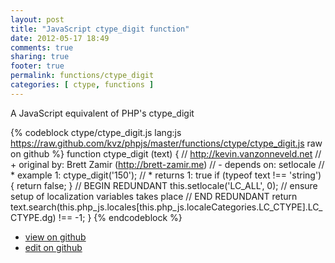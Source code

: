 ```yaml
---
layout: post
title: "JavaScript ctype_digit function"
date: 2012-05-17 18:49
comments: true
sharing: true
footer: true
permalink: functions/ctype_digit
categories: [ ctype, functions ]
---
```

A JavaScript equivalent of PHP's ctype_digit
<!-- more -->
{% codeblock ctype/ctype_digit.js lang:js https://raw.github.com/kvz/phpjs/master/functions/ctype/ctype_digit.js raw on github %}
function ctype_digit (text) {
    // http://kevin.vanzonneveld.net
    // +   original by: Brett Zamir (http://brett-zamir.me)
    // -    depends on: setlocale
    // *     example 1: ctype_digit('150');
    // *     returns 1: true
    if (typeof text !== 'string') {
        return false;
    }
    // BEGIN REDUNDANT
    this.setlocale('LC_ALL', 0); // ensure setup of localization variables takes place
    // END REDUNDANT
    return text.search(this.php_js.locales[this.php_js.localeCategories.LC_CTYPE].LC_CTYPE.dg) !== -1;
}
{% endcodeblock %}
<ul>
 <li><a href="https://github.com/kvz/phpjs/blob/master/functions/ctype/ctype_digit.js">view on github</a></li>
 <li><a href="https://github.com/kvz/phpjs/edit/master/functions/ctype/ctype_digit.js">edit on github</a></li>
</ul>
